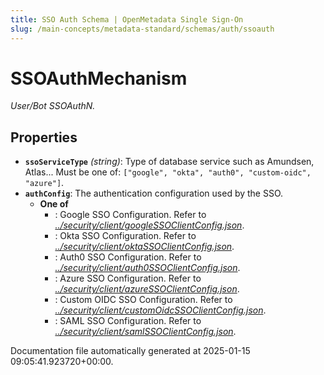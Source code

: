 ```yaml
---
title: SSO Auth Schema | OpenMetadata Single Sign-On
slug: /main-concepts/metadata-standard/schemas/auth/ssoauth
---
```


# SSOAuthMechanism

*User/Bot SSOAuthN.*

## Properties

- **`ssoServiceType`** *(string)*: Type of database service such as Amundsen, Atlas... Must be one of: `["google", "okta", "auth0", "custom-oidc", "azure"]`.
- **`authConfig`**: The authentication configuration used by the SSO.
  - **One of**
    - : Google SSO Configuration. Refer to *[../security/client/googleSSOClientConfig.json](#/security/client/googleSSOClientConfig.json)*.
    - : Okta SSO Configuration. Refer to *[../security/client/oktaSSOClientConfig.json](#/security/client/oktaSSOClientConfig.json)*.
    - : Auth0 SSO Configuration. Refer to *[../security/client/auth0SSOClientConfig.json](#/security/client/auth0SSOClientConfig.json)*.
    - : Azure SSO Configuration. Refer to *[../security/client/azureSSOClientConfig.json](#/security/client/azureSSOClientConfig.json)*.
    - : Custom OIDC SSO Configuration. Refer to *[../security/client/customOidcSSOClientConfig.json](#/security/client/customOidcSSOClientConfig.json)*.
    - : SAML SSO Configuration. Refer to *[../security/client/samlSSOClientConfig.json](#/security/client/samlSSOClientConfig.json)*.


Documentation file automatically generated at 2025-01-15 09:05:41.923720+00:00.
